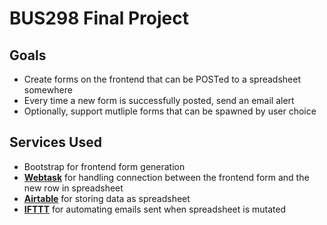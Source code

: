 # BUS298 Final Project

## Goals

- Create forms on the frontend that can be POSTed to a spreadsheet somewhere
- Every time a new form is successfully posted, send an email alert
- Optionally, support mutliple forms that can be spawned by user choice

## Services Used

- Bootstrap for frontend form generation
- **[Webtask](https://webtask.io/)** for handling connection between the frontend form and the new row in spreadsheet
- **[Airtable](https://airtable.com/)** for storing data as spreadsheet
- **[IFTTT](https://ifttt.com/airtable)** for automating emails sent when spreadsheet is mutated
